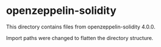 # openzeppelin-solidity

This directory contains files from openzeppelin-solidity 4.0.0.

Import paths were changed to flatten the directory structure.
